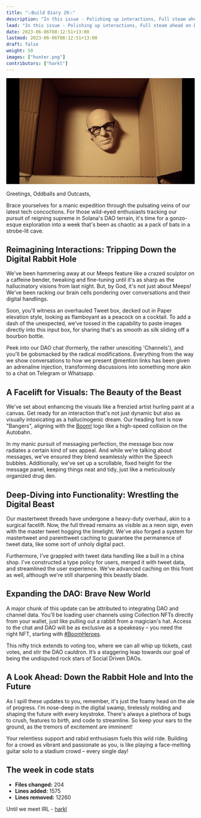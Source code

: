 ```yaml
---
title: "💥Build Diary 29💥"
description: "In this issue - Polishing up interactions, Full steam ahead on DAO delivery and More"
lead: "In this issue - Polishing up interactions, Full steam ahead on DAO delivery and More"
date: 2023-06-06T08:12:51+13:00
lastmod: 2023-06-06T08:12:51+13:00
draft: false
weight: 50
images: ["hunter.png"]
contributors: ["harkl"]
---
```


![Hunter S](hunter.png)

Greetings, Oddballs and Outcasts,

Brace yourselves for a manic expedition through the pulsating veins of our latest tech concoctions. For those wild-eyed enthusiasts tracking our pursuit of reigning supreme in Solana's DAO terrain, it's time for a gonzo-esque exploration into a week that's been as chaotic as a pack of bats in a strobe-lit cave.

## Reimagining Interactions: Tripping Down the Digital Rabbit Hole

We've been hammering away at our Meeps feature like a crazed sculptor on a caffeine bender, tweaking and fine-tuning until it's as sharp as the hallucinatory visions from last night. But, by God, it's not just about Meeps! We've been racking our brain cells pondering over conversations and their digital handlings.

Soon, you'll witness an overhauled Tweet box, decked out in Paper elevation style, looking as flamboyant as a peacock on a cocktail. To add a dash of the unexpected, we’ve tossed in the capability to paste images directly into this input box, for sharing that's as smooth as silk sliding off a bourbon bottle.

Peek into our DAO chat (formerly, the rather unexciting 'Channels'), and you'll be gobsmacked by the radical modifications. Everything from the way we show conversations to how we present @mention links has been given an adrenaline injection, transforming discussions into something more akin to a chat on Telegram or Whatsapp.

## A Facelift for Visuals: The Beauty of the Beast

We've set about enhancing the visuals like a frenzied artist hurling paint at a canvas. Get ready for an interaction that's not just dynamic but also as visually intoxicating as a hallucinogenic dream. Our heading font is now "Bangers", aligning with the [Boom!](https://boom.army) logo like a high-speed collision on the Autobahn.

In my manic pursuit of messaging perfection, the message box now radiates a certain kind of sex appeal. And while we're talking about messages, we've ensured they blend seamlessly within the Speech bubbles. Additionally, we've set up a scrollable, fixed height for the message panel, keeping things neat and tidy, just like a meticulously organized drug den.

## Deep-Diving into Functionality: Wrestling the Digital Beast

Our mastertweet threads have undergone a heavy-duty overhaul, akin to a surgical facelift. Now, the full thread remains as visible as a neon sign, even with the master tweet hogging the limelight. We've also forged a system for mastertweet and parenttweet caching to guarantee the permanence of tweet data, like some sort of unholy digital pact.

Furthermore, I've grappled with tweet data handling like a bull in a china shop. I've constructed a type policy for users, merged it with tweet data, and streamlined the user experience. We've advanced caching on this front as well, although we're still sharpening this beastly blade.

## Expanding the DAO: Brave New World

A major chunk of this update can be attributed to integrating DAO and channel data. You'll be loading user channels using Collection NFTs directly from your wallet, just like pulling out a rabbit from a magician's hat. Access to the chat and DAO will be as exclusive as a speakeasy – you need the right NFT, starting with [#BoomHeroes](https://www.tensor.trade/trade/boomheroes).

This nifty trick extends to voting too, where we can all whip up tickets, cast votes, and stir the DAO cauldron. It’s a staggering leap towards our goal of being the undisputed rock stars of Social Driven DAOs.

## A Look Ahead: Down the Rabbit Hole and Into the Future

As I spill these updates to you, remember, it's just the foamy head on the ale of progress. I'm nose-deep in the digital swamp, tirelessly molding and shaping the future with every keystroke. There's always a plethora of bugs to crush, features to birth, and code to streamline. So keep your ears to the ground, as the tremors of excitement are imminent!

Your relentless support and rabid enthusiasm fuels this wild ride. Building for a crowd as vibrant and passionate as you, is like playing a face-melting guitar solo to a stadium crowd – every single day!

## The week in code stats

- **Files changed:** 204
- **Lines added:** 1575
- **Lines removed:** 12260

Until we meet IRL - [harkl](https://boom.army/harkl)
